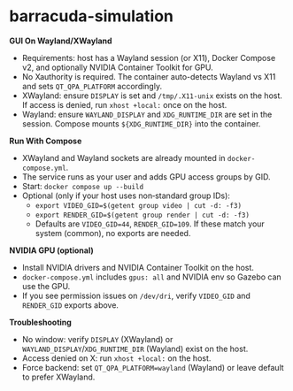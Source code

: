 # barracuda-simulation

**GUI On Wayland/XWayland**
- Requirements: host has a Wayland session (or X11), Docker Compose v2, and optionally NVIDIA Container Toolkit for GPU.
- No Xauthority is required. The container auto-detects Wayland vs X11 and sets `QT_QPA_PLATFORM` accordingly.
- XWayland: ensure `DISPLAY` is set and `/tmp/.X11-unix` exists on the host. If access is denied, run `xhost +local:` once on the host.
- Wayland: ensure `WAYLAND_DISPLAY` and `XDG_RUNTIME_DIR` are set in the session. Compose mounts `${XDG_RUNTIME_DIR}` into the container.

**Run With Compose**
- XWayland and Wayland sockets are already mounted in `docker-compose.yml`.
- The service runs as your user and adds GPU access groups by GID.
- Start: `docker compose up --build`
- Optional (only if your host uses non‑standard group IDs):
  - `export VIDEO_GID=$(getent group video | cut -d: -f3)`
  - `export RENDER_GID=$(getent group render | cut -d: -f3)`
  - Defaults are `VIDEO_GID=44`, `RENDER_GID=109`. If these match your system (common), no exports are needed.

**NVIDIA GPU (optional)**
- Install NVIDIA drivers and NVIDIA Container Toolkit on the host.
- `docker-compose.yml` includes `gpus: all` and NVIDIA env so Gazebo can use the GPU.
- If you see permission issues on `/dev/dri`, verify `VIDEO_GID` and `RENDER_GID` exports above.

**Troubleshooting**
- No window: verify `DISPLAY` (XWayland) or `WAYLAND_DISPLAY`/`XDG_RUNTIME_DIR` (Wayland) exist on the host.
- Access denied on X: run `xhost +local:` on the host.
- Force backend: set `QT_QPA_PLATFORM=wayland` (Wayland) or leave default to prefer XWayland.
